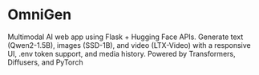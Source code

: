 # OmniGen
Multimodal AI web app using Flask + Hugging Face APIs. Generate text (Qwen2-1.5B), images (SSD-1B), and video (LTX-Video) with a responsive UI, .env token support, and media history. Powered by Transformers, Diffusers, and PyTorch
